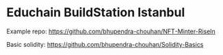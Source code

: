 # Educhain BuildStation Istanbul

Example repo: <https://github.com/bhupendra-chouhan/NFTMinter-RiseIn>

Basic solidity: <https://github.com/bhupendra-chouhan/Solidity-Basics>
